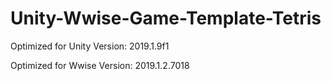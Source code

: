 # Unity-Wwise-Game-Template-Tetris

Optimized for Unity Version: 
2019.1.9f1

Optimized for Wwise Version: 
2019.1.2.7018
